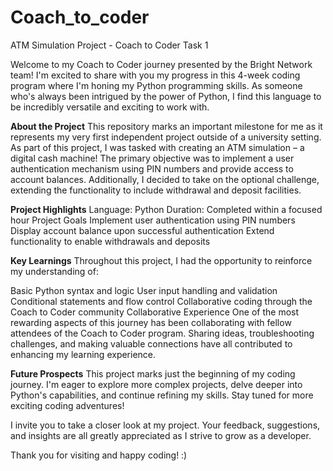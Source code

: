 # Coach_to_coder

ATM Simulation Project - Coach to Coder Task 1

Welcome to my Coach to Coder journey presented by the Bright Network team! I'm excited to share with you my progress in this 4-week coding program where I'm honing my Python programming skills. As someone who's always been intrigued by the power of Python, I find this language to be incredibly versatile and exciting to work with.

**About the Project**
This repository marks an important milestone for me as it represents my very first independent project outside of a university setting. As part of this project, I was tasked with creating an ATM simulation – a digital cash machine! The primary objective was to implement a user authentication mechanism using PIN numbers and provide access to account balances. Additionally, I decided to take on the optional challenge, extending the functionality to include withdrawal and deposit facilities.

**Project Highlights**
Language: Python
Duration: Completed within a focused hour
Project Goals
Implement user authentication using PIN numbers
Display account balance upon successful authentication
Extend functionality to enable withdrawals and deposits

**Key Learnings**
Throughout this project, I had the opportunity to reinforce my understanding of:

Basic Python syntax and logic
User input handling and validation
Conditional statements and flow control
Collaborative coding through the Coach to Coder community
Collaborative Experience
One of the most rewarding aspects of this journey has been collaborating with fellow attendees of the Coach to Coder program. Sharing ideas, troubleshooting challenges, and making valuable connections have all contributed to enhancing my learning experience.

**Future Prospects**
This project marks just the beginning of my coding journey. I'm eager to explore more complex projects, delve deeper into Python's capabilities, and continue refining my skills. Stay tuned for more exciting coding adventures!

I invite you to take a closer look at my project. Your feedback, suggestions, and insights are all greatly appreciated as I strive to grow as a developer.

Thank you for visiting and happy coding! :)
